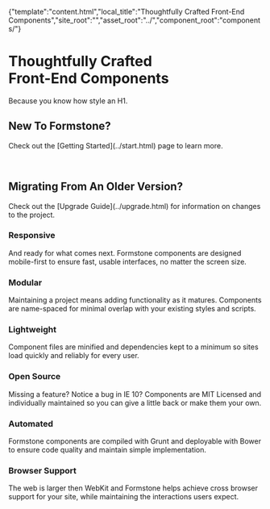 {"template":"content.html","local_title":"Thoughtfully Crafted Front-End Components","site_root":"","asset_root":"../","component_root":"components/"}

# Thoughtfully Crafted<br>Front-End Components

<p class="intro">Because you know how style an H1.</p>

<div class="alert">
	<h2 class="alert_heading">New To Formstone?</h2>
	<p>Check out the [Getting Started](../start.html) page to learn more.</p>
	<br>
	<h2 class="alert_heading">Migrating From An Older Version?</h2>
	<p>Check out the [Upgrade Guide](../upgrade.html) for information on changes to the project.</p>
</div>

<div class="row">
	<div class="cell min-full small-half medium-half large-half feature">
		<h3 class="heading_2">Responsive</h3>
		<p>And ready for what comes next. Formstone components are designed mobile-first to ensure fast, usable interfaces, no matter the screen size.</p>
	</div>
	<div class="cell min-full small-half medium-half large-half feature">
		<h3 class="heading_2">Modular</h3>
		<p>Maintaining a project means adding functionality as it matures. Components are name-spaced for minimal overlap with your existing styles and scripts.</p>
	</div>
	<div class="cell min-full small-half medium-half large-half feature">
		<h3 class="heading_2">Lightweight</h3>
		<p>Component files are minified and dependencies kept to a minimum so sites load quickly and reliably for every user.</p>
	</div>
	<div class="cell min-full small-half medium-half large-half feature">
		<h3 class="heading_2">Open Source</h3>
		<p>Missing a feature? Notice a bug in IE 10? Components are MIT Licensed and individually maintained so you can give a little back or make them your own.</p>
	</div>
	<div class="cell min-full small-half medium-half large-half feature">
		<h3 class="heading_2">Automated</h3>
		<p>Formstone components are compiled with Grunt and deployable with Bower to ensure code quality and maintain simple implementation.</p>
	</div>
	<div class="cell min-full small-half medium-half large-half feature">
		<h3 class="heading_2">Browser Support</h3>
		<p>The web is larger then WebKit and Formstone helps achieve cross browser support for your site, while maintaining the interactions users expect.</p>
	</div>
</div>